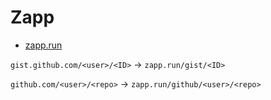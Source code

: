 # Zapp

- [zapp.run](https://zapp.run/)

`gist.github.com/<user>/<ID>` -> `zapp.run/gist/<ID>`

`github.com/<user>/<repo>` -> `zapp.run/github/<user>/<repo>`
